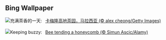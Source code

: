 ## Bing Wallpaper
![](https://www.bing.com/th?id=OHR.MalaysiaTea_ZH-CN6758939415_UHD.jpg&w=1000)充满茶香的一天:&nbsp;&ensp;[卡梅隆高地茶园，马拉西亚 (© alex cheong/Getty Images)](https://www.bing.com/th?id=OHR.MalaysiaTea_ZH-CN6758939415_UHD.jpg)
<br><br/>
![](https://www.bing.com/th?id=OHR.HoneycombBee_EN-US2941694554_UHD.jpg&w=1000)Keeping buzzy:&nbsp;&ensp;[Bee tending a honeycomb (© Simun Ascic/Alamy)](https://www.bing.com/th?id=OHR.HoneycombBee_EN-US2941694554_UHD.jpg)
<br><br/>
